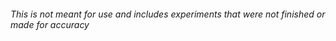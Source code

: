 ###### This is not meant for use and includes experiments that were not finished or made for accuracy